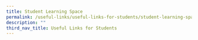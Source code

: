 ```yaml
---
title: Student Learning Space
permalink: /useful-links/useful-links-for-students/student-learning-space/
description: ""
third_nav_title: Useful Links for Students
---
```

